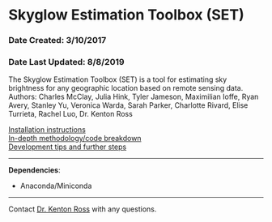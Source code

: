 # Skyglow Estimation Toolbox (SET)
### Date Created: 3/10/2017
### Date Last Updated: 8/8/2019

The Skyglow Estimation Toolbox (SET) is a tool for estimating sky brightness for any geographic location based on remote sensing data.<br>
Authors: Charles McClay, Julia Hink, Tyler Jameson, Maximilian Ioffe, Ryan Avery, Stanley Yu, Veronica Warda, Sarah Parker, Charlotte Rivard, Elise Turrieta, Rachel Luo, Dr. Kenton Ross

[Installation instructions](https://github.com/NASA-DEVELOP/SET/blob/master/docs/installation.md)<br>
[In-depth methodology/code breakdown](https://github.com/NASA-DEVELOP/SET/blob/master/docs/breakdown.md)<br>
[Development tips and further steps](https://github.com/NASA-DEVELOP/SET/blob/master/docs/dev.md)<br>

---

__Dependencies__:
- Anaconda/Miniconda

---

Contact [Dr. Kenton Ross](mailto:kenton.w.ross@nasa.gov) with any questions.
